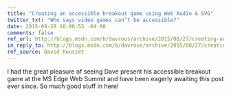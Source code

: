 ```yaml
---
title: "Creating an accessible breakout game using Web Audio & SVG"
twitter_txt: "Who says video games can’t be accessible?"
date: 2015-08-28 10:06:53 -04:00
comments: false
ref_url: http://blogs.msdn.com/b/davrous/archive/2015/08/27/creating-an-accessible-breakout-game-using-web-audio-amp-svg.aspx
in_reply_to: http://blogs.msdn.com/b/davrous/archive/2015/08/27/creating-an-accessible-breakout-game-using-web-audio-amp-svg.aspx
ref_source: David Rousset
---
```


I had the great pleasure of seeing Dave present his accessible breakout game at the MS Edge Web Summit and have been eagerly awaiting this post ever since. So much good stuff in here!